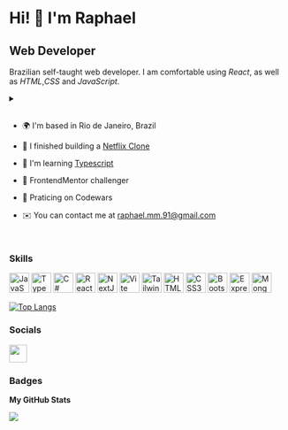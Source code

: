Hi! 👋 I'm Raphael
================================

Web Developer
-------------

Brazilian self-taught web developer. I am comfortable using <em>React</em>, as well as <em>HTML</em>,<em>CSS</em> and <em>JavaScript</em>.

<details>
  <summary></summary>
  <p>As a self-taught web developer, I am passionate about programming and have invested over 1.5 years honing my skills in HTML, CSS, and JavaScript. I am comfortable using technologies such as React and TypeScript, and have applied this knowledge in various projects. I am a skilled and creative problem solver, able to work well in a team and collaborate effectively to meet user and business needs. My curious and proactive mindset keeps me up-to-date with the latest trends and best practices in web development. Although I do not have previous professional experience, I have built challenging and comprehensive projects on my own, demonstrating my ability to turn ideas into practical solutions. I am a committed and dedicated individual, always eager to learn and grow, and excited to join a technology team to contribute my knowledge and passion for programming.</p>
</details>
<br>

* 🌍  I'm based in Rio de Janeiro, Brazil
* 🚀  I finished building a [Netflix Clone](http://https://nextflix-rm.vercel.app/)
* 🧠  I'm learning [Typescript](https://www.typescriptlang.org/)
* 🥊  FrontendMentor challenger
* 🥋  Praticing on Codewars
* ✉️  You can contact me at [raphael.mm.91@gmail.com](mailto:raphael.mm.91@gmail.com)
  
  <br>
### Skills

<p align="left">
<a href="https://developer.mozilla.org/en-US/docs/Web/JavaScript" target="_blank" rel="noreferrer"><img src="https://raw.githubusercontent.com/danielcranney/readme-generator/main/public/icons/skills/javascript-colored.svg" width="36" height="36" alt="JavaScript" /></a>
<a href="https://www.typescriptlang.org/" target="_blank" rel="noreferrer"><img src="https://raw.githubusercontent.com/danielcranney/readme-generator/main/public/icons/skills/typescript-colored.svg" width="36" height="36" alt="TypeScript" /></a>
<a href="https://docs.microsoft.com/en-us/dotnet/csharp/" target="_blank" rel="noreferrer"><img src="https://raw.githubusercontent.com/danielcranney/readme-generator/main/public/icons/skills/csharp-colored.svg" width="36" height="36" alt="C#" /></a>
<a href="https://reactjs.org/" target="_blank" rel="noreferrer"><img src="https://raw.githubusercontent.com/danielcranney/readme-generator/main/public/icons/skills/react-colored.svg" width="36" height="36" alt="React" /></a>
<a href="https://nextjs.org/docs" target="_blank" rel="noreferrer"><img src="https://raw.githubusercontent.com/danielcranney/readme-generator/main/public/icons/skills/nextjs-colored.svg" width="36" height="36" alt="NextJs" /></a>
<a href="https://vitejs.dev/" target="_blank" rel="noreferrer"><img src="https://raw.githubusercontent.com/danielcranney/readme-generator/main/public/icons/skills/vite-colored.svg" width="36" height="36" alt="Vite" /></a>
<a href="https://tailwindcss.com/" target="_blank" rel="noreferrer"><img src="https://raw.githubusercontent.com/danielcranney/readme-generator/main/public/icons/skills/tailwindcss-colored.svg" width="36" height="36" alt="TailwindCSS" /></a>
<a href="https://developer.mozilla.org/en-US/docs/Glossary/HTML5" target="_blank" rel="noreferrer"><img src="https://raw.githubusercontent.com/danielcranney/readme-generator/main/public/icons/skills/html5-colored.svg" width="36" height="36" alt="HTML5" /></a>
<a href="https://www.w3.org/TR/CSS/#css" target="_blank" rel="noreferrer"><img src="https://raw.githubusercontent.com/danielcranney/readme-generator/main/public/icons/skills/css3-colored.svg" width="36" height="36" alt="CSS3" /></a>
<a href="https://getbootstrap.com/" target="_blank" rel="noreferrer"><img src="https://raw.githubusercontent.com/danielcranney/readme-generator/main/public/icons/skills/bootstrap-colored.svg" width="36" height="36" alt="Bootstrap" /></a>
<a href="https://expressjs.com/" target="_blank" rel="noreferrer"><img src="https://raw.githubusercontent.com/danielcranney/readme-generator/main/public/icons/skills/express-colored.svg" width="36" height="36" alt="Express" /></a>
<a href="https://www.mongodb.com/" target="_blank" rel="noreferrer"><img src="https://raw.githubusercontent.com/danielcranney/readme-generator/main/public/icons/skills/mongodb-colored.svg" width="36" height="36" alt="MongoDB" /></a>
</p>

[![Top Langs](https://github-readme-stats.vercel.app/api/top-langs/?username=raphaelmmachado&layout=compact&langs_count=10)](https://github.com/raphaelmmachado/github-readme-stats)

### Socials

<p align="left"> <a href="https://www.github.com/raphaelmmachado" target="_blank" rel="noreferrer"><img src="https://raw.githubusercontent.com/danielcranney/readme-generator/main/public/icons/socials/github.svg" width="32" height="32" /></a>

### Badges

<b>My GitHub Stats</b>

<a href="http://www.github.com/raphaelmmachado"><img src="https://github-readme-streak-stats.herokuapp.com/?user=raphaelmmachado&stroke=ffffff&background=1c1917&ring=0891b2&fire=0891b2&currStreakNum=ffffff&currStreakLabel=0891b2&sideNums=ffffff&sideLabels=ffffff&dates=ffffff&hide_border=true" /></a>


